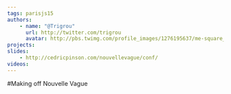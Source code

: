 ```yaml
---
tags: parisjs15
authors:
    - name: "@Trigrou"
      url: http://twitter.com/trigrou
      avatar: http://pbs.twimg.com/profile_images/1276195637/me-square_bigger.png
projects:
slides:
    - http://cedricpinson.com/nouvellevague/conf/
videos:
---
```

#Making off Nouvelle Vague
